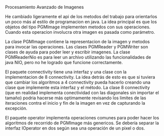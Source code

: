 Procesamiento Avanzado de Imagenes

He cambiado ligeramente el api de los metodos del trabajo para orientarlos un poco más al estilo de programacion en java. La idea principal es que los objetos del tipo PGMImage implementen metodos con sus operaciones. Cuando esta operacion involucra otra imagen es pasada como parámetro.

La clase PGMImage contiene la representacion de la imagen y metodos para invocar las operaciones. Las clases PGMReader y PGMWriter son clases de ayuda para poder leer y escribir imagenes. La clase PGMReaderNio es para leer un archivo utilizando las funcionalidades de java NIO, pero no he logrado que funcione correctamente.

El paquete connectivity tiene una interfaz y una clase con la implementacion de 8 connectivity. La idea detrás de esto es que si tuviera que cambiar los algoritmos a 4 connectivity pueda hacerlo creando una clase que implemente esta interfaz y el método. La clase 8 connectivity (que en realidad implementa conectividad con las diagonales sin importar el tamaño) podria hacerse más optimamente revisando los limites de las iteraciones contra el inicio y fin de la imagen en vez de capturando la excepción.

El paquete operator implementa operaciones comunes para poder hacer los algoritmos de recorrido de PGMImage más genericos. Se debería separar la interfaz IOperator en dos según sea una operación de un pixel o dos.


